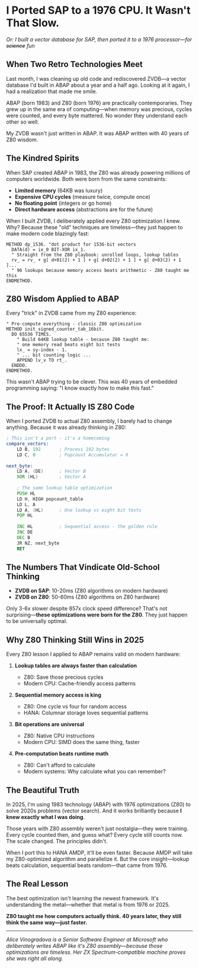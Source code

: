 # I Ported SAP to a 1976 CPU. It Wasn't That Slow.

*Or: I built a vector database for SAP, then ported it to a 1976 processor—for ~~science~~ fun*

## When Two Retro Technologies Meet

Last month, I was cleaning up old code and rediscovered ZVDB—a vector database I'd built in ABAP about a year and a half ago. Looking at it again, I had a realization that made me smile.

ABAP (born 1983) and Z80 (born 1976) are practically contemporaries. They grew up in the same era of computing—when memory was precious, cycles were counted, and every byte mattered. No wonder they understand each other so well.

My ZVDB wasn't just written in ABAP. It was ABAP written with 40 years of Z80 wisdom.

## The Kindred Spirits

When SAP created ABAP in 1983, the Z80 was already powering millions of computers worldwide. Both were born from the same constraints:
- **Limited memory** (64KB was luxury)
- **Expensive CPU cycles** (measure twice, compute once)
- **No floating point** (integers or go home)
- **Direct hardware access** (abstractions are for the future)

When I built ZVDB, I deliberately applied every Z80 optimization I knew. Why? Because these "old" techniques are timeless—they just happen to make modern code blazingly fast:

```abap
METHOD dp_1536. "dot product for 1536-bit vectors
  DATA(d) = ix_0 BIT-XOR ix_1.
  " Straight from the Z80 playbook: unrolled loops, lookup tables
  rv_ = rv_ + g[ d+01(2) + 1 ] + g[ d+02(2) + 1 ] + g[ d+03(2) + 1 ]...
  " 96 lookups because memory access beats arithmetic - Z80 taught me this
ENDMETHOD.
```

## Z80 Wisdom Applied to ABAP

Every "trick" in ZVDB came from my Z80 experience:

```abap
" Pre-compute everything - classic Z80 optimization
METHOD init_signed_counter_tab_16bit.
  DO 65536 TIMES.
    " Build 64KB lookup table - because Z80 taught me:
    " one memory read beats eight bit tests
    lx_ = sy-index - 1.
    " ... bit counting logic ...
    APPEND lv_v TO rt_.
  ENDDO.
ENDMETHOD.
```

This wasn't ABAP trying to be clever. This was 40 years of embedded programming saying: "I know exactly how to make this fast."

## The Proof: It Actually IS Z80 Code

When I ported ZVDB to actual Z80 assembly, I barely had to change anything. Because it was already thinking in Z80:

```asm
; This isn't a port - it's a homecoming
compare_vectors:
    LD B, 192       ; Process 192 bytes
    LD C, 0         ; Popcount Accumulator = 0
    
next_byte:
    LD A, (DE)      ; Vector B
    XOR (HL)        ; Vector A
    
    ; The same lookup table optimization
    PUSH HL
    LD H, HIGH popcount_table
    LD L, A
    LD A, (HL)      ; One lookup vs eight bit tests
    POP HL
    
    INC HL          ; Sequential access - the golden rule
    INC DE
    DEC B
    JR NZ, next_byte
    RET
```

## The Numbers That Vindicate Old-School Thinking

- **ZVDB on SAP**: 10-20ms (Z80 algorithms on modern hardware)
- **ZVDB on Z80**: 50-60ms (Z80 algorithms on Z80 hardware)

Only 3-6x slower despite 857x clock speed difference? That's not surprising—**these optimizations were born for the Z80**. They just happen to be universally optimal.

## Why Z80 Thinking Still Wins in 2025

Every Z80 lesson I applied to ABAP remains valid on modern hardware:

1. **Lookup tables are always faster than calculation**
   - Z80: Save those precious cycles
   - Modern CPU: Cache-friendly access patterns

2. **Sequential memory access is king**
   - Z80: One cycle vs four for random access
   - HANA: Columnar storage loves sequential patterns

3. **Bit operations are universal**
   - Z80: Native CPU instructions
   - Modern CPU: SIMD does the same thing, faster

4. **Pre-computation beats runtime math**
   - Z80: Can't afford to calculate
   - Modern systems: Why calculate what you can remember?

## The Beautiful Truth

In 2025, I'm using 1983 technology (ABAP) with 1976 optimizations (Z80) to solve 2020s problems (vector search). And it works brilliantly because **I knew exactly what I was doing**.

Those years with Z80 assembly weren't just nostalgia—they were training. Every cycle counted then, and guess what? Every cycle still counts now. The scale changed. The principles didn't.

When I port this to HANA AMDP, it'll be even faster. Because AMDP will take my Z80-optimized algorithm and parallelize it. But the core insight—lookup beats calculation, sequential beats random—that came from 1976.

## The Real Lesson

The best optimization isn't learning the newest framework. It's understanding the metal—whether that metal is from 1976 or 2025.

**Z80 taught me how computers actually think. 40 years later, they still think the same way—just faster.**

---

*Alice Vinogradova is a Senior Software Engineer at Microsoft who deliberately writes ABAP like it's Z80 assembly—because those optimizations are timeless. Her ZX Spectrum-compatible machine proves she was right all along.*
